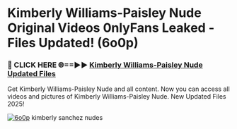 # Kimberly Williams-Paisley Nude Original Videos 0nlyFans Leaked - Files Updated! (6o0p)

<h3>🔴 CLICK HERE 🌐==►► <a href="https://tinyurl.com/5h6xmrr3" rel="nofollow">Kimberly Williams-Paisley Nude Updated Files</a></h3>

Get Kimberly Williams-Paisley Nude and all content. Now you can access all videos and pictures of Kimberly Williams-Paisley Nude. New Updated Files 2025!

[![6o0p](https://i.imgur.com/KVD873Z.gif)](https://tinyurl.com/5h6xmrr3)
kimberly sanchez nudes